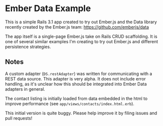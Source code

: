 # Ember Data Example

This is a simple Rails 3.1 app created to try out Ember.js and the Data library recently created by the Ember.js team:
https://github.com/emberjs/data

The app itself is a single-page Ember.js take on Rails CRUD scaffolding. It is one of several similar examples I'm creating
to try out Ember.js and different persistence strategies.

## Notes

A custom adapter (`DS.restAdapter`) was written for communicating with a REST data source. This adapter is very alpha.
It does not include error handling, as it's unclear how this should be integrated into Ember Data adapters in general.

The contact listing is initially loaded from data embedded in the html to improve performance (see `app/views/contacts/index.html.erb`).

This initial version is quite buggy. Please help improve it by filing issues and pull requests!
